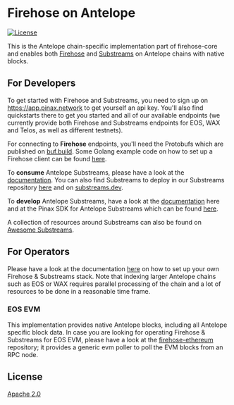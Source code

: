 # Firehose on Antelope

[![License](https://img.shields.io/badge/License-Apache%202.0-blue.svg)](https://opensource.org/licenses/Apache-2.0)

This is the Antelope chain-specific implementation part of firehose-core and enables both
[Firehose](https://firehose.streamingfast.io/introduction/firehose-overview)
and [Substreams](https://substreams.streamingfast.io) on Antelope chains with native blocks.

## For Developers

To get started with Firehose and Substreams, you need to sign up on https://app.pinax.network to get yourself an api
key. You'll also find quickstarts there to get you started and all of our available endpoints (we currently provide both
Firehose and Substreams endpoints for EOS, WAX and Telos, as well as different testnets).

For connecting to **Firehose** endpoints, you'll need the Protobufs which are published on
[buf.build](https://buf.build/pinax/firehose-antelope/docs/main). Some Golang example code on how to set up a Firehose
client can be found [here](https://github.com/pinax-network/firehose-examples-go).

To **consume** Antelope Substreams, please have a look at the
[documentation](https://substreams.streamingfast.io/documentation/consume). You can also find Substreams to deploy in
our Substreams repository [here](https://github.com/pinax-network/substreams) and on
[substreams.dev](https://substreams.dev).

To **develop** Antelope Substreams, have a look at
the [documentation](https://substreams.streamingfast.io/documentation/develop) here and at the Pinax SDK for Antelope
Substreams which can be found [here](https://github.com/pinax-network/substreams-antelope).

A collection of resources around Substreams can also be found
on [Awesome Substreams](https://github.com/pinax-network/awesome-substreams).

## For Operators

Please have a look at the documentation [here](https://firehose.streamingfast.io) on how to set up your own Firehose &
Substreams stack. Note that indexing larger Antelope chains such as EOS or WAX requires parallel processing of the chain
and a lot of resources to be done in a reasonable time frame.

### EOS EVM

This implementation provides native Antelope blocks, including all Antelope specific block data. In case you are looking
for operating Firehose & Substreams for EOS EVM, please have a look at
the [firehose-ethereum](https://github.com/streamingfast/firehose-ethereum) repository; it provides a generic evm poller
to poll the EVM blocks from an RPC node.

## License

[Apache 2.0](LICENSE)
